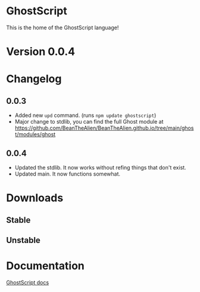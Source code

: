 # GhostScript
This is the home of the GhostScript language!

# Version 0.0.4

# Changelog
## 0.0.3
- Added new `upd` command. (runs `npm update ghostscript`)
- Major change to stdlib, you can find the full Ghost module at https://github.com/BeanTheAlien/BeanTheAlien.github.io/tree/main/ghost/modules/ghost
## 0.0.4
- Updated the stdlib. It now works without refing things that don't exist.
- Updated main. It now functions somewhat.

# Downloads
## Stable
<!--ghostscript - <a href="" download>download</a>-->

## Unstable
<!--ghostscript - <a href="" download>download</a>-->

# Documentation
<a href="https://docs.google.com/document/d/1v5lAGBtDkGrv2eEFVrlzB9dqm6KoyQWsBLZ5BTpgsb0/edit?usp=sharing">GhostScript docs</a>
